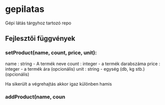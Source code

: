 # gepilatas
Gépi látás tárgyhoz tartozó repo

## Fejlesztői függvények
### setProduct(name, count, price, unit):
name : string - A termék neve
count : integer - a termék darabszáma
price : integer - a termék ára (opcionális)
unit : string - egység (db, kg stb.) (opcionális)

Ha sikerült a végrehajtás akkor igaz különben hamis
### addProduct(name, coun
